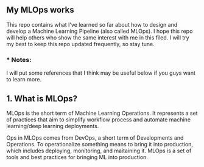 ## My MLOps works

This repo contains what I've learned so far about how to design and develop a Machine Learning Pipeline (also called MLOps). I hope this repo will help others who show the same interest with me in this filed. I will try my best to keep this repo updated frequently, so stay tune. 

### * Notes: 

I will put some references that I think may be useful below if you guys want to learn more. 

## 1. What is MLOps?

MLOps is the short term of Machine Learning Operations. It represents a set of practices that aim to simplify workflow process and automate machine learning/deep learning deployments. 

Ops in MLOps comes from DevOps, a short term of Developments and Operations. To operationalize something means to bring it into production, which includes deploying, monitoring, and maitaining it. MLOps is a set of tools and best practices for bringing ML into production.